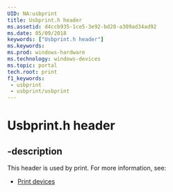 ```yaml
---
UID: NA:usbprint
title: Usbprint.h header
ms.assetid: d4ccb935-1ce5-3e92-bd28-a309ad34ad92
ms.date: 05/09/2018
keywords: ["Usbprint.h header"]
ms.keywords: 
ms.prod: windows-hardware
ms.technology: windows-devices
ms.topic: portal
tech.root: print
f1_keywords:
 - usbprint
 - usbprint/usbprint
---
```


# Usbprint.h header


## -description

This header is used by print. For more information, see:

- [Print devices](../_print/index.md)

